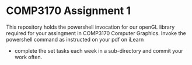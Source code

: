 # COMP3170 Assignment 1

This repository holds the powershell invocation for our openGL library required for your assingment in COMP3170 Computer Graphics.
Invoke the powershell command as instructed on your pdf on iLearn
- complete the set tasks each week in a sub-directory and commit your work often.   

